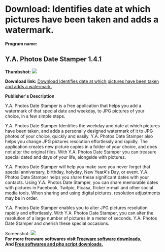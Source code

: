 # Download: Identifies date at which pictures have been taken and adds a watermark.

**Program name:**

## Y.A. Photos Date Stamper 1.4.1

  
**Thumbshot:** ![](http://www.freewarefiles.com/screenshot/yaphotodatestmp1_md.jpg)   
  
**Download link:** [Download Identifies date at which pictures have been taken and adds a watermark.](http://freesoftwares.boysofts.com/YA-Photos-Date-Stamper_program_46816.html)  
  


**Publisher's Description**  
  


Y.A. Photos Date Stamper is a free application that helps you add a watermark of that special date and weekday, to JPG pictures of your choice, in a few simple steps. 

Y.A. Photos Date Stamper Identifies the weekday and date at which pictures have been taken, and adds a personally designed watermark of it to JPG photos of your choice, quickly and easily. Y.A. Photos Date Stamper also helps you change JPG pictures resolution effortlessly and rapidly. The application creates new picture copies in a folder of your choice, and does not alter the original files. With Y.A. Photos Date Stamper you can treasure special dated and days of your life, alongside with pictures. 

Y.A. Photos Date Stamper will help you make sure you never forget that special anniversary, birthday, holyday, New YearA's Day, or event. Y.A. Photos Date Stamper helps you share these significant dates with your contacts. Using Y.A. Photos Date Stamper, you can share memorable dates with pictures in Facebook, Twitpic, Picasa, flicker e-mail and other social media tools. When sharing and using digital pictures, resolution adjustments may be in order. 

Y.A. Photos Date Stamper enables you to alter JPG pictures resolution rapidly and effortlessly. With Y.A. Photos Date Stamper, you can alter the resolution of a large number of pictures in a meter of seconds. Y.A. Photos Date Stamper and cherish these special occasions. 

  
  
Screenshot: ![](http://www.freewarefiles.com/screenshot/yaphotodatestmp1.jpg)   
**For more freeware softwares visit [Freeware software downloads.](http://freesoftwares.boysofts.com/)**   
**And [Free softwares and php script downloads.](http://www.boysofts.com/)**
